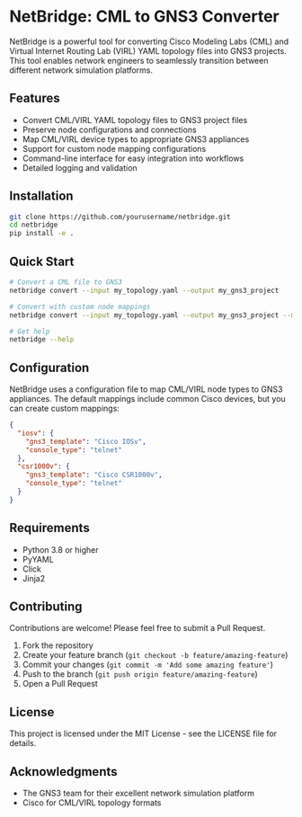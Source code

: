 # NetBridge: CML to GNS3 Converter

NetBridge is a powerful tool for converting Cisco Modeling Labs (CML) and Virtual Internet Routing Lab (VIRL) YAML topology files into GNS3 projects. This tool enables network engineers to seamlessly transition between different network simulation platforms.

## Features

- Convert CML/VIRL YAML topology files to GNS3 project files
- Preserve node configurations and connections
- Map CML/VIRL device types to appropriate GNS3 appliances
- Support for custom node mapping configurations
- Command-line interface for easy integration into workflows
- Detailed logging and validation

## Installation

```bash
git clone https://github.com/yourusername/netbridge.git
cd netbridge
pip install -e .
```

## Quick Start

```bash
# Convert a CML file to GNS3
netbridge convert --input my_topology.yaml --output my_gns3_project

# Convert with custom node mappings
netbridge convert --input my_topology.yaml --output my_gns3_project --mapping my_mappings.json

# Get help
netbridge --help
```

## Configuration

NetBridge uses a configuration file to map CML/VIRL node types to GNS3 appliances. The default mappings include common Cisco devices, but you can create custom mappings:

```json
{
  "iosv": {
    "gns3_template": "Cisco IOSv",
    "console_type": "telnet"
  },
  "csr1000v": {
    "gns3_template": "Cisco CSR1000v",
    "console_type": "telnet"
  }
}
```

## Requirements

- Python 3.8 or higher
- PyYAML
- Click
- Jinja2

## Contributing

Contributions are welcome! Please feel free to submit a Pull Request.

1. Fork the repository
2. Create your feature branch (`git checkout -b feature/amazing-feature`)
3. Commit your changes (`git commit -m 'Add some amazing feature'`)
4. Push to the branch (`git push origin feature/amazing-feature`)
5. Open a Pull Request

## License

This project is licensed under the MIT License - see the LICENSE file for details.

## Acknowledgments

- The GNS3 team for their excellent network simulation platform
- Cisco for CML/VIRL topology formats